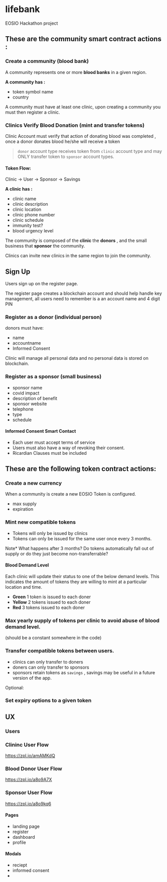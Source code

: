 # lifebank
EOSIO Hackathon project

## These are the community smart contract actions :


### Create a  community (blood bank)
A community represents one or more  **blood banks** in a given region.

**A community has :** 
   - token symbol name   
   - country
   
A community must have at least one clinic, upon creating a community you must then register a clinic.

### Clinics Verify Blood Donation (mint and transfer tokens)
Clinic Account must verify that action of donating blood was completed , once a donor donates blood he/she will receive a token 

> `donor` account type receives token from `clinic` account type and may ONLY transfer token to `sponsor` account types.

#### Token Flow: 
Clinic -> User -> Sponsor -> Savings  

**A clinic has :** 
   - clinic name
   - clinic description
   - clinic location
   - clinic phone number
   - clinic schedule
   - immunity test?
   - blood urgency level

The community is composed of the **clinic** the **donors** , and the small business that **sponsor** the community.

Clinics can invite new clinics in the same region to join the community.


## Sign Up

Users sign up on the register page. 

The register page creates a blockchain account and should help handle key management, all users need to remember is a an account name and 4 digit PIN
 
### Register as a donor  (individual person)

donors must have:
 - name
 - accountname
 - Informed Consent

 
Clinic will manage all personal data and no personal data is stored on blockchain.


###  Register as a sponsor   (small business)
- sponsor name
- covid impact 
- description of benefit
- sponsor website
- telephone
- type 
- schedule


#### Informed Consent Smart Contact

- Each user must accept terms of service
- Users must also have a way of revoking their consent.
- Ricardian Clauses must be included

## These are the following token contract actions:

### Create a new currency 
When a community is create a new  EOSIO Token is configured. 
- max supply 
- expiration 

### Mint new compatible tokens
 - Tokens will only be issued by clinics
 - Tokens can only be issued for the same user once every 3 months.

Note*  What happens after 3 months? Do tokens automatically fall out of supply or do they just become non-transferrable?

#### Blood Demand Level

Each clinic will update their status to one of the below demand levels.  This indicates the amount of tokens they are willing to mint at a particular location and time. 

 - **Green** 1 token is issued to each doner 
 - **Yellow** 2 tokens issued to each doner
 - **Red**  3 tokens issued to each doner

### Max yearly supply of tokens per clinic to avoid abuse of blood demand level.

(should be a constant somewhere in the code)

### Transfer compatible tokens between users.
- clinics can only transfer to doners 
- doners can only transfer to sponsors
- sponsors retain tokens as `savings` , savings may be useful in a future version of the app.

Optional:
### Set expiry options to a given token


## UX

### Users


### Clininc User Flow
https://zpl.io/amAMKdQ

### Blood Donor User Flow 
https://zpl.io/a8o9A7X

### Sponsor User Flow
https://zpl.io/a8o9kq6

#### Pages 
 - landing page
 - register 
 - dashboard 
 - profile 


#### Modals
 - reciept 
 - informed consent
 - 
